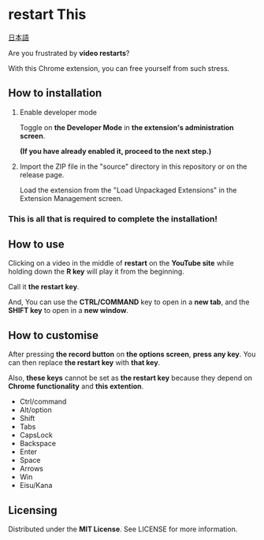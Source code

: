 # restart This

[日本語](https://github.com/gumieProf/restartThis/blob/main/README_JP.md)

Are you frustrated by **video restarts**?

With this Chrome extension, you can free yourself from such stress.

## How to installation

1. Enable developer mode

   Toggle on **the Developer Mode** in **the extension's administration screen**.

   **(If you have already enabled it, proceed to the next step.)**

2. Import the ZIP file in the "source" directory in this repository or on the release page.

   Load the extension from the "Load Unpackaged Extensions" in the Extension Management screen.

### This is all that is required to complete the installation!

## How to use

Clicking on a video in the middle of **restart** on the **YouTube site** while holding down the **R key** will play it from the beginning.

Call it **the restart key**.

And, You can use the **CTRL/COMMAND** key to open in a **new tab**, and the **SHIFT key** to open in a **new window**.

## How to customise

After pressing **the record button** on **the options screen**, **press any key**.
You can then replace **the restart key** with **that key**.

Also, **these keys** cannot be set as **the restart key** because they depend on **Chrome functionality** and **this extention**.

- Ctrl/command
- Alt/option
- Shift
- Tabs
- CapsLock
- Backspace
- Enter
- Space
- Arrows
- Win
- Eisu/Kana

## Licensing

Distributed under the **MIT License**. See LICENSE for more information.
